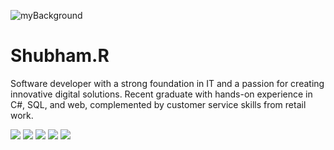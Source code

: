 ![myBackground](https://github.com/user-attachments/assets/be7b57f1-b6c8-46ec-ac63-4f602516c18d)

<h1>Shubham.R</h1>
<p>Software developer with a strong foundation in IT and a passion for creating innovative digital solutions. Recent graduate with hands-on experience in C#, SQL, and web, complemented by customer service skills from retail work.</p>


<a href="https://www.linkedin.com/in/shubham-rangra-558146239/" target="_blank"><img src="https://img.icons8.com/?size=100&id=IuI5Yd3J3qcC&format=png&color=FAB005"/></a>
<a href="https://x.com/Shub_r16" targe="_"><img src="https://img.icons8.com/?size=100&id=8RAOGCjHC5I3&format=png&color=FAB005"/></a>
<a href="https://www.shub.website"><img src="https://img.icons8.com/?size=100&id=7gn1JUOaj7KZ&format=png&color=FAB005"/></a>
<a href="https://www.facebook.com/ShubhamR2000/"><img src="https://img.icons8.com/?size=100&id=8818&format=png&color=FAB005"/></a>
<a href="https://www.reddit.com/user/Shub_rz/"><img src="https://img.icons8.com/?size=100&id=12518&format=png&color=FAB005"/></a>
